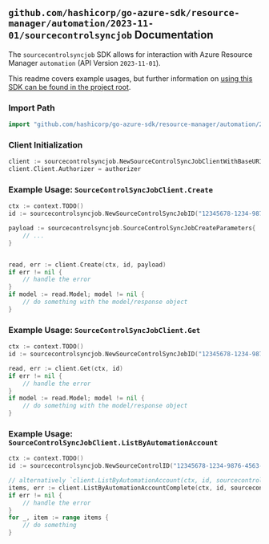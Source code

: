
## `github.com/hashicorp/go-azure-sdk/resource-manager/automation/2023-11-01/sourcecontrolsyncjob` Documentation

The `sourcecontrolsyncjob` SDK allows for interaction with Azure Resource Manager `automation` (API Version `2023-11-01`).

This readme covers example usages, but further information on [using this SDK can be found in the project root](https://github.com/hashicorp/go-azure-sdk/tree/main/docs).

### Import Path

```go
import "github.com/hashicorp/go-azure-sdk/resource-manager/automation/2023-11-01/sourcecontrolsyncjob"
```


### Client Initialization

```go
client := sourcecontrolsyncjob.NewSourceControlSyncJobClientWithBaseURI("https://management.azure.com")
client.Client.Authorizer = authorizer
```


### Example Usage: `SourceControlSyncJobClient.Create`

```go
ctx := context.TODO()
id := sourcecontrolsyncjob.NewSourceControlSyncJobID("12345678-1234-9876-4563-123456789012", "example-resource-group", "automationAccountValue", "sourceControlValue", "sourceControlSyncJobIdValue")

payload := sourcecontrolsyncjob.SourceControlSyncJobCreateParameters{
	// ...
}


read, err := client.Create(ctx, id, payload)
if err != nil {
	// handle the error
}
if model := read.Model; model != nil {
	// do something with the model/response object
}
```


### Example Usage: `SourceControlSyncJobClient.Get`

```go
ctx := context.TODO()
id := sourcecontrolsyncjob.NewSourceControlSyncJobID("12345678-1234-9876-4563-123456789012", "example-resource-group", "automationAccountValue", "sourceControlValue", "sourceControlSyncJobIdValue")

read, err := client.Get(ctx, id)
if err != nil {
	// handle the error
}
if model := read.Model; model != nil {
	// do something with the model/response object
}
```


### Example Usage: `SourceControlSyncJobClient.ListByAutomationAccount`

```go
ctx := context.TODO()
id := sourcecontrolsyncjob.NewSourceControlID("12345678-1234-9876-4563-123456789012", "example-resource-group", "automationAccountValue", "sourceControlValue")

// alternatively `client.ListByAutomationAccount(ctx, id, sourcecontrolsyncjob.DefaultListByAutomationAccountOperationOptions())` can be used to do batched pagination
items, err := client.ListByAutomationAccountComplete(ctx, id, sourcecontrolsyncjob.DefaultListByAutomationAccountOperationOptions())
if err != nil {
	// handle the error
}
for _, item := range items {
	// do something
}
```
